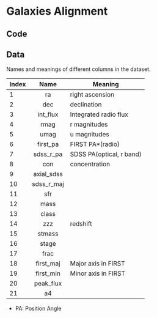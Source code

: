 # Galaxies Alignment
## Code

## Data
Names and meanings of different columns in the dataset.

| Index | Name |Meaning|
| --------   |  :----: |----|
|1|ra|right ascension|
|2|dec|declination|
|3|int_flux|Integrated radio flux|
|4|rmag|r magnitudes |
|5|umag|u magnitudes |
|6|first_pa|FIRST PA*(radio)|
|7|sdss_r_pa|SDSS PA(optical, r band)|
|8|con|concentration|
|9|axial_sdss|
|10|sdss_r_maj|
|11|sfr|
|12|mass|
|13|class|
|14|zzz|redshift|
|15|stmass|
|16|stage|
|17|frac|
|18|first_maj|Major axis in FIRST|
|19|first_min|Minor axis in FIRST|
|20|peak_flux|
|21|a4|
* PA: Position Angle
